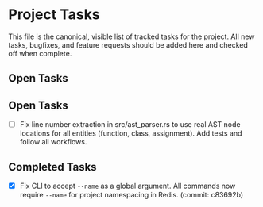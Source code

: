# Project Tasks

This file is the canonical, visible list of tracked tasks for the project. All new tasks, bugfixes, and feature requests should be added here and checked off when complete.

## Open Tasks


## Open Tasks

- [ ] Fix line number extraction in src/ast_parser.rs to use real AST node locations for all entities (function, class, assignment). Add tests and follow all workflows.


## Completed Tasks

- [x] Fix CLI to accept `--name` as a global argument. All commands now require `--name` for project namespacing in Redis. (commit: c83692b)
